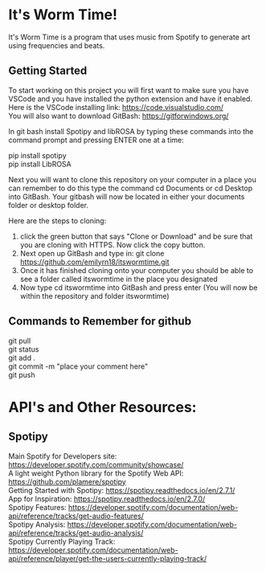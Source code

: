 # It's Worm Time!
It's Worm Time is a program that uses music from Spotify to generate art using frequencies and beats.

## Getting Started

To start working on this project you will first want to make sure you have VSCode and you have installed the python extension and have it enabled. Here is the VSCode installing link: https://code.visualstudio.com/
<br>You will also want to download GitBash: https://gitforwindows.org/

In git bash install Spotipy and libROSA by typing these commands into the command prompt and pressing ENTER one at a time:

pip install spotipy
<br>pip install LibROSA

Next you will want to clone this repository on your computer in a place you can remember to do this type the command cd Documents or cd Desktop into GitBash. Your gitbash will now be located in either your documents folder or desktop folder. 

Here are the steps to cloning:

1. click the green button that says "Clone or Download" and be sure that you are cloning with HTTPS. Now click the copy button.
2. Next open up GitBash and type in:    git clone https://github.com/emilyrn18/itswormtime.git
3. Once it has finished cloning onto your computer you should be able to see a folder called itswormtime in the place you designated
4. Now type cd itswormtime  into GitBash and press enter (You will now be within the repository and folder itswormtime)

## Commands to Remember for github

git pull
<br>git status
<br>git add .
<br>git commit -m "place your comment here"
<br>git push

# API's and Other Resources:
## Spotipy
Main Spotify for Developers site: https://developer.spotify.com/community/showcase/
<br>A light weight Python library for the Spotify Web API: https://github.com/plamere/spotipy
<br>Getting Started with Spotipy: https://spotipy.readthedocs.io/en/2.7.1/
<br>App for Inspiration: https://spotipy.readthedocs.io/en/2.7.0/
<br>Spotipy Features: https://developer.spotify.com/documentation/web-api/reference/tracks/get-audio-features/
<br>Spotipy Analysis: https://developer.spotify.com/documentation/web-api/reference/tracks/get-audio-analysis/
<br>Spotipy Currently Playing Track: https://developer.spotify.com/documentation/web-api/reference/player/get-the-users-currently-playing-track/
